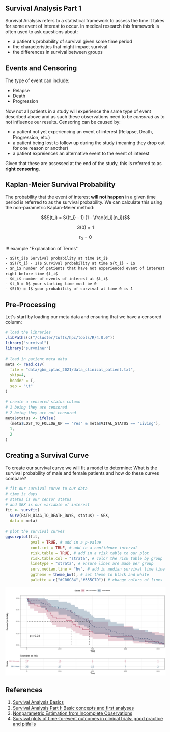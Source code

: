 ## Survival Analysis Part 1

Survival Analysis refers to a statistical framework to assess the time it takes for some event of interest to occur. In medical research this framework
is often used to ask questions about:

- a patient's probability of survival given some time period
- the characteristics that might impact survival
- the differences in survival between groups

## Events and Censoring

The type of event can include:

- Relapse
- Death 
- Progression

Now not all patients in a study will experience the same type of event described above and as such these observations need to be *censored* as to not 
influence our results. Censoring can be caused by:

- a patient not yet experiencing an event of interest (Relapse, Death, Progression, etc.)
- a patient being lost to follow up during the study (meaning they drop out for one reason or another)
- a patient expreiences an alternative event to the event of interest

Given that these are assessed at the end of the study, this is referred to as **right censoring**.

## Kaplan-Meier Survival Probability

The probability that the event of interest **will not happen** in a given time period is referred to as the survival probability. We can calculate this
using the non-parametric Kaplan-Meier method:

$$S(t_i) = S({t_i} - 1) (1 - \frac{d_i}{n_i})$$

$$S(0) = 1$$

$$t_0 = 0$$

!!! example "Explanation of Terms"

    - $S(t_i)$ Survival probability at time $t_i$
    - $S({t_i} - 1)$ Survival probability at time ${t_i} - 1$
    - $n_i$ number of patients that have not experienced event of interest right before time $t_i$
    - $d_i$ number of events of interest at $t_i$
    - $t_0 = 0$ your starting time must be 0
    - $S(0) = 1$ your probability of survival at time 0 is 1 
    
## Pre-Processing

Let's start by loading our meta data and ensuring that we have a censored column:

```R
# load the libraries
.libPaths(c("/cluster/tufts/hpc/tools/R/4.0.0"))
library("survival")
library("survminer")

# load in patient meta data
meta <- read.csv(
  file = "data/gbm_cptac_2021/data_clinical_patient.txt",
  skip=4,
  header = T,
  sep = "\t"
)

# create a censored status column
# 1 being they are censored
# 2 being they are not censored
meta$status <- ifelse(
  (meta$LOST_TO_FOLLOW_UP == "Yes" & meta$VITAL_STATUS == "Living"),
  1,
  2
)

```

## Creating a Survival Curve

To create our survival curve we will fit a model to determine: What is the survival probability of male and female patients and how do these curves compare?

```R
# fit our survival curve to our data
# time is days
# status is our censor status
# and SEX is our variable of interest
fit <- survfit(
  Surv(PATH_DIAG_TO_DEATH_DAYS, status) ~ SEX,
  data = meta)

# plot the survival curves
ggsurvplot(fit,
           pval = TRUE, # add in a p-value
           conf.int = TRUE, # add in a confidence interval
           risk.table = TRUE, # add in a risk table to our plot
           risk.table.col = "strata", # color the risk table by group
           linetype = "strata", # ensure lines are made per group
           surv.median.line = "hv", # add in median survival time line
           ggtheme = theme_bw(), # set theme to black and white
           palette = c("#C06C84","#355C7D")) # change colors of lines
```

![](images/surv-curve-sex.png)

## References

1. [Survival Analysis Basics](http://www.sthda.com/english/wiki/survival-analysis-basics)
2. [Survival Analysis Part I: Basic concepts and first analyses](https://www.nature.com/articles/6601118)
3. [Nonparametric Estimation from Incomplete Observations](https://www.jstor.org/stable/2281868#metadata_info_tab_contents)
4. [Survival plots of time-to-event outcomes in clinical trials: good practice and pitfalls](https://www.sciencedirect.com/science/article/pii/S014067360208594X?via%3Dihub)
